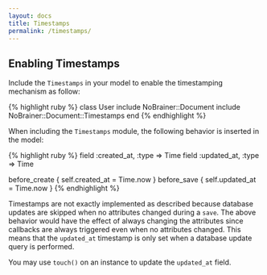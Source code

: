 ```yaml
---
layout: docs
title: Timestamps
permalink: /timestamps/
---
```


## Enabling Timestamps

Include the `Timestamps` in your model to enable the timestamping mechanism as follow:

{% highlight ruby %}
class User
  include NoBrainer::Document
  include NoBrainer::Document::Timestamps
end
{% endhighlight %}

When including the `Timestamps` module, the following behavior is inserted in
the model:

{% highlight ruby %}
field :created_at, :type => Time
field :updated_at, :type => Time

before_create { self.created_at = Time.now }
before_save   { self.updated_at = Time.now }
{% endhighlight %}

Timestamps are not exactly implemented as described because database updates
are skipped when no attributes changed during a `save`.
The above behavior would have the effect of always changing the attributes
since callbacks are always triggered even when no attributes changed.
This means that the `updated_at` timestamp is only set when a database
update query is performed.

You may use `touch()` on an instance to update the `updated_at` field.
